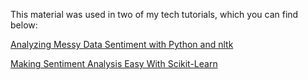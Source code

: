 This material was used in two of my tech tutorials, which you can find below:

[Analyzing Messy Data Sentiment with Python and nltk](https://www.twilio.com/blog/2017/09/sentiment-analysis-python-messy-data-nltk.html)

[Making Sentiment Analysis Easy With Scikit-Learn](https://www.twilio.com/blog/2017/12/sentiment-analysis-scikit-learn.html)
